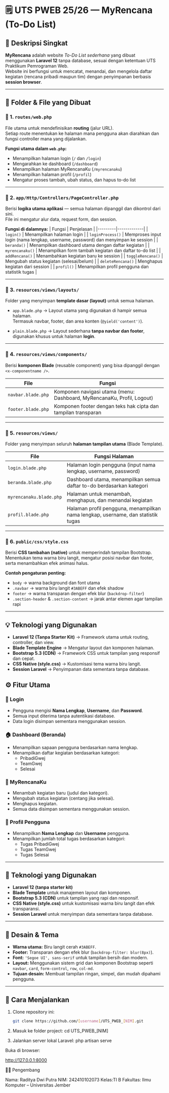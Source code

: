 # 🗒️ UTS PWEB 25/26 — MyRencana (To-Do List)

## 📌 Deskripsi Singkat
**MyRencana** adalah website *To-Do List sederhana* yang dibuat menggunakan **Laravel 12** tanpa database, sesuai dengan ketentuan UTS Praktikum Pemrograman Web.  
Website ini berfungsi untuk mencatat, menandai, dan mengelola daftar kegiatan (rencana pribadi maupun tim) dengan penyimpanan berbasis **session browser**.

---
## 📁 Folder & File yang Dibuat

### 🧭 1. `routes/web.php`
File utama untuk mendefinisikan **routing** (jalur URL).  
Setiap route menentukan ke halaman mana pengguna akan diarahkan dan fungsi controller mana yang dijalankan.

**Fungsi utama dalam `web.php`:**
- Menampilkan halaman login (`/` dan `/login`)
- Mengarahkan ke dashboard (`/dashboard`)
- Menampilkan halaman MyRencanaKu (`/myrencanaku`)
- Menampilkan halaman profil (`/profil`)
- Mengatur proses tambah, ubah status, dan hapus to-do list

---

### 🧩 2. `app/Http/Controllers/PageController.php`
Berisi **logika utama aplikasi** — semua halaman dipanggil dan dikontrol dari sini.  
File ini mengatur alur data, request form, dan session.

**Fungsi di dalamnya:**
| Fungsi | Penjelasan |
|---------|-------------|
| `login()` | Menampilkan halaman login |
| `loginProcess()` | Memproses input login (nama lengkap, username, password) dan menyimpan ke session |
| `beranda()` | Menampilkan dashboard utama dengan daftar kegiatan |
| `myrencanaku()` | Menampilkan form tambah kegiatan dan daftar to-do list |
| `addRencana()` | Menambahkan kegiatan baru ke session |
| `toggleRencana()` | Mengubah status kegiatan (selesai/belum) |
| `deleteRencana()` | Menghapus kegiatan dari session |
| `profil()` | Menampilkan profil pengguna dan statistik tugas |

---

### 🎨 3. `resources/views/layouts/`
Folder yang menyimpan **template dasar (layout)** untuk semua halaman.

- `app.blade.php` → Layout utama yang digunakan di hampir semua halaman.  
  Termasuk navbar, footer, dan area konten (`@yield('content')`).

- `plain.blade.php` → Layout sederhana **tanpa navbar dan footer**, digunakan khusus untuk halaman **login**.

---

### 🧱 4. `resources/views/components/`
Berisi **komponen Blade** (reusable component) yang bisa dipanggil dengan `<x-componentname />`.

| File | Fungsi |
|------|---------|
| `navbar.blade.php` | Komponen navigasi utama (menu: Dashboard, MyRencanaKu, Profil, Logout) |
| `footer.blade.php` | Komponen footer dengan teks hak cipta dan tampilan transparan |

---

### 📄 5. `resources/views/`
Folder yang menyimpan seluruh **halaman tampilan utama** (Blade Template).

| File | Fungsi Halaman |
|------|----------------|
| `login.blade.php` | Halaman login pengguna (input nama lengkap, username, password) |
| `beranda.blade.php` | Dashboard utama, menampilkan semua daftar to-do berdasarkan kategori |
| `myrencanaku.blade.php` | Halaman untuk menambah, menghapus, dan menandai kegiatan |
| `profil.blade.php` | Halaman profil pengguna, menampilkan nama lengkap, username, dan statistik tugas |

---

### 🎨 6. `public/css/style.css`
Berisi **CSS tambahan (native)** untuk memperindah tampilan Bootstrap.  
Menentukan tema warna biru langit, mengatur posisi navbar dan footer, serta menambahkan efek animasi halus.

**Contoh pengaturan penting:**
- `body` → warna background dan font utama  
- `.navbar` → warna biru langit `#3ABEFF` dan efek shadow  
- `footer` → warna transparan dengan efek blur (`backdrop-filter`)  
- `.section-header` & `.section-content` → jarak antar elemen agar tampilan rapi  

---

## 💡 Teknologi yang Digunakan
- **Laravel 12 (Tanpa Starter Kit)** → Framework utama untuk routing, controller, dan view.  
- **Blade Template Engine** → Mengatur layout dan komponen halaman.  
- **Bootstrap 5.3 (CDN)** → Framework CSS untuk tampilan yang responsif dan cepat.  
- **CSS Native (style.css)** → Kustomisasi tema warna biru langit.  
- **Session Laravel** → Penyimpanan data sementara tanpa database.


## ⚙️ Fitur Utama
### 🔐 Login
- Pengguna mengisi **Nama Lengkap**, **Username**, dan **Password**.  
- Semua input diterima tanpa autentikasi database.  
- Data login disimpan sementara menggunakan session.  

### 🏠 Dashboard (Beranda)
- Menampilkan sapaan pengguna berdasarkan nama lengkap.  
- Menampilkan daftar kegiatan berdasarkan kategori:
  - PribadiGwej  
  - TeamGwej  
  - Selesai  

### 📝 MyRencanaKu
- Menambah kegiatan baru (judul dan kategori).  
- Mengubah status kegiatan (centang jika selesai).  
- Menghapus kegiatan.  
- Semua data disimpan sementara menggunakan session.  

### 👤 Profil Pengguna
- Menampilkan **Nama Lengkap** dan **Username** pengguna.  
- Menampilkan jumlah total tugas berdasarkan kategori:
  - Tugas PribadiGwej  
  - Tugas TeamGwej  
  - Tugas Selesai  

---

## 🧩 Teknologi yang Digunakan
- **Laravel 12 (tanpa starter kit)**  
- **Blade Template** untuk manajemen layout dan komponen.  
- **Bootstrap 5.3 (CDN)** untuk tampilan yang rapi dan responsif.  
- **CSS Native (style.css)** untuk kustomisasi warna biru langit dan efek transparansi.  
- **Session Laravel** untuk menyimpan data sementara tanpa database.  

---

## 🎨 Desain & Tema
- **Warna utama:** Biru langit cerah `#3ABEFF`.  
- **Footer:** Transparan dengan efek blur (`backdrop-filter: blur(8px)`).  
- **Font:** `'Segoe UI', sans-serif` untuk tampilan bersih dan modern.  
- **Layout:** Menggunakan sistem grid dan komponen Bootstrap seperti `navbar`, `card`, `form-control`, `row`, `col-md`.  
- **Tujuan desain:** Membuat tampilan ringan, simpel, dan mudah dipahami pengguna.  

---

## 🚀 Cara Menjalankan
1. Clone repository ini:
   ```bash
   git clone https://github.com/[username]/UTS_PWEB_[NIM].git
2. Masuk ke folder project:
    cd UTS_PWEB_[NIM]

3. Jalankan server lokal Laravel:
    php artisan serve

Buka di browser:

http://127.0.0.1:8000

👨‍💻 Pengembang

Nama: Raditya Dwi Putra
NIM: 242410102073
Kelas:TI B
Fakultas: Ilmu Komputer – Universitas Jember
